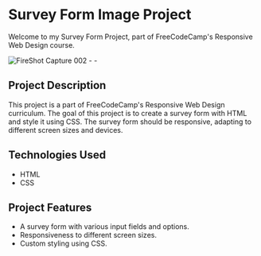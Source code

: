 # Survey Form Image Project

Welcome to my Survey Form Project, part of FreeCodeCamp's Responsive Web Design course.


![FireShot Capture 002 -  - ](https://github.com/SaiNikhil1258/Responsive-Web-Design/assets/111006116/53794e6b-9199-45b8-9214-064ee6b41cec)


## Project Description

This project is a part of FreeCodeCamp's Responsive Web Design curriculum. The goal of this project is to create a survey form with HTML and style it using CSS. The survey form should be responsive, adapting to different screen sizes and devices.

## Technologies Used

- HTML
- CSS

## Project Features

- A survey form with various input fields and options.
- Responsiveness to different screen sizes.
- Custom styling using CSS.
